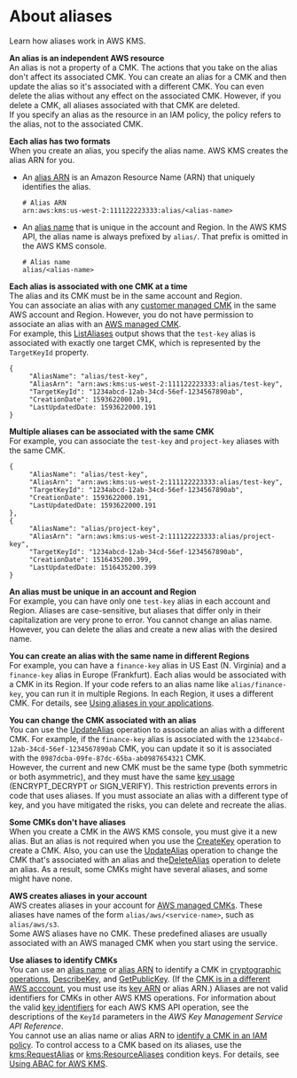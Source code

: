 # About aliases<a name="alias-about"></a>

Learn how aliases work in AWS KMS\.

**An alias is an independent AWS resource**  
An alias is not a property of a CMK\. The actions that you take on the alias don't affect its associated CMK\. You can create an alias for a CMK and then update the alias so it's associated with a different CMK\. You can even delete the alias without any effect on the associated CMK\. However, if you delete a CMK, all aliases associated with that CMK are deleted\.  
If you specify an alias as the resource in an IAM policy, the policy refers to the alias, not to the associated CMK\.

**Each alias has two formats**  
When you create an alias, you specify the alias name\. AWS KMS creates the alias ARN for you\.  
+ An [alias ARN](concepts.md#key-id-alias-ARN) is an Amazon Resource Name \(ARN\) that uniquely identifies the alias\. 

  ```
  # Alias ARN
  arn:aws:kms:us-west-2:111122223333:alias/<alias-name>
  ```
+ An [alias name](concepts.md#key-id-alias-name) that is unique in the account and Region\. In the AWS KMS API, the alias name is always prefixed by `alias/`\. That prefix is omitted in the AWS KMS console\.

  ```
  # Alias name
  alias/<alias-name>
  ```

**Each alias is associated with one CMK at a time**  
The alias and its CMK must be in the same account and Region\.   
You can associate an alias with any [customer managed CMK](concepts.md#customer-cmk) in the same AWS account and Region\. However, you do not have permission to associate an alias with an [AWS managed CMK](concepts.md#aws-managed-cmk)\.  
For example, this [ListAliases](https://docs.aws.amazon.com/kms/latest/APIReference/API_ListAliases.html) output shows that the `test-key` alias is associated with exactly one target CMK, which is represented by the `TargetKeyId` property\.  

```
{
     "AliasName": "alias/test-key",
     "AliasArn": "arn:aws:kms:us-west-2:111122223333:alias/test-key",
     "TargetKeyId": "1234abcd-12ab-34cd-56ef-1234567890ab",
     "CreationDate": 1593622000.191,
     "LastUpdatedDate: 1593622000.191
}
```

**Multiple aliases can be associated with the same CMK**  
For example, you can associate the `test-key` and `project-key` aliases with the same CMK\.  

```
{
     "AliasName": "alias/test-key",
     "AliasArn": "arn:aws:kms:us-west-2:111122223333:alias/test-key",
     "TargetKeyId": "1234abcd-12ab-34cd-56ef-1234567890ab",
     "CreationDate": 1593622000.191,
     "LastUpdatedDate: 1593622000.191
},
{
     "AliasName": "alias/project-key",
     "AliasArn": "arn:aws:kms:us-west-2:111122223333:alias/project-key",
     "TargetKeyId": "1234abcd-12ab-34cd-56ef-1234567890ab",
     "CreationDate": 1516435200.399,
     "LastUpdatedDate: 1516435200.399
}
```

**An alias must be unique in an account and Region**  
For example, you can have only one `test-key` alias in each account and Region\. Aliases are case\-sensitive, but aliases that differ only in their capitalization are very prone to error\. You cannot change an alias name\. However, you can delete the alias and create a new alias with the desired name\.

**You can create an alias with the same name in different Regions**  
For example, you can have a `finance-key` alias in US East \(N\. Virginia\) and a `finance-key` alias in Europe \(Frankfurt\)\. Each alias would be associated with a CMK in its Region\. If your code refers to an alias name like `alias/finance-key`, you can run it in multiple Regions\. In each Region, it uses a different CMK\. For details, see [Using aliases in your applications](alias-using.md)\.

**You can change the CMK associated with an alias**  
You can use the [UpdateAlias](https://docs.aws.amazon.com/kms/latest/APIReference/API_UpdateAlias.html) operation to associate an alias with a different CMK\. For example, if the `finance-key` alias is associated with the `1234abcd-12ab-34cd-56ef-1234567890ab` CMK, you can update it so it is associated with the `0987dcba-09fe-87dc-65ba-ab0987654321` CMK\.  
However, the current and new CMK must be the same type \(both symmetric or both asymmetric\), and they must have the same [key usage](concepts.md#key-usage) \(ENCRYPT\_DECRYPT or SIGN\_VERIFY\)\. This restriction prevents errors in code that uses aliases\. If you must associate an alias with a different type of key, and you have mitigated the risks, you can delete and recreate the alias\.

**Some CMKs don't have aliases**  
When you create a CMK in the AWS KMS console, you must give it a new alias\. But an alias is not required when you use the [CreateKey](https://docs.aws.amazon.com/kms/latest/APIReference/API_CreateKey.html) operation to create a CMK\. Also, you can use the [UpdateAlias](https://docs.aws.amazon.com/kms/latest/APIReference/API_UpdateAlias.html) operation to change the CMK that's associated with an alias and the[DeleteAlias](https://docs.aws.amazon.com/kms/latest/APIReference/API_DeleteAlias.html) operation to delete an alias\. As a result, some CMKs might have several aliases, and some might have none\.

**AWS creates aliases in your account**  
AWS creates aliases in your account for [AWS managed CMKs](concepts.md#aws-managed-cmk)\. These aliases have names of the form `alias/aws/<service-name>`, such as `alias/aws/s3`\.   
Some AWS aliases have no CMK\. These predefined aliases are usually associated with an AWS managed CMK when you start using the service\.

**Use aliases to identify CMKs**  
You can use an [alias name](concepts.md#key-id-alias-name) or [alias ARN](concepts.md#key-id-alias-ARN) to identify a CMK in [cryptographic operations](concepts.md#cryptographic-operations), [DescribeKey](https://docs.aws.amazon.com/kms/latest/APIReference/API_DescribeKey.html), and [GetPublicKey](https://docs.aws.amazon.com/kms/latest/APIReference/API_GetPublicKey.html)\. \(If the [CMK is in a different AWS acccount](key-policy-modifying-external-accounts.md), you must use its [key ARN](concepts.md#key-id-key-ARN) or alias ARN\.\) Aliases are not valid identifiers for CMKs in other AWS KMS operations\. For information about the valid [key identifiers](concepts.md#key-id) for each AWS KMS API operation, see the descriptions of the `KeyId` parameters in the *AWS Key Management Service API Reference*\.  
You cannot use an alias name or alias ARN to [identify a CMK in an IAM policy](cmks-in-iam-policies.md)\. To control access to a CMK based on its aliases, use the [kms:RequestAlias](policy-conditions.md#conditions-kms-request-alias) or [kms:ResourceAliases](policy-conditions.md#conditions-kms-resource-aliases) condition keys\. For details, see [Using ABAC for AWS KMS](abac.md)\.